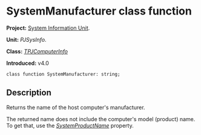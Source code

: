 <a href='Hidden comment: 
$Rev$
$Date$
'></a>

# SystemManufacturer class function #

**Project:** [System Information Unit](SystemInformationUnit.md).

**Unit:** _PJSysInfo_.

**Class:** _[TPJComputerInfo](TPJComputerInfo.md)_

**Introduced:** v4.0

```
class function SystemManufacturer: string;
```

## Description ##

Returns the name of the host computer's manufacturer.

The returned name does not include the computer's model (product) name. To get that, use the _[SystemProductName](TPJComputerInfoSystemProductName.md)_ property.